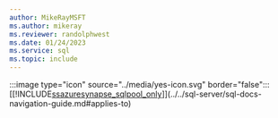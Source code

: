 ```yaml
---
author: MikeRayMSFT
ms.author: mikeray
ms.reviewer: randolphwest
ms.date: 01/24/2023
ms.service: sql
ms.topic: include
---
```


:::image type="icon" source="../media/yes-icon.svg" border="false"::: [[!INCLUDE[ssazuresynapse_sqlpool_only](../ssazuresynapse_sqlpool_only.md)]](../../sql-server/sql-docs-navigation-guide.md#applies-to)

